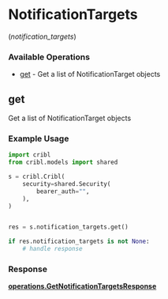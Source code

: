 # NotificationTargets
(*notification_targets*)

### Available Operations

* [get](#get) - Get a list of NotificationTarget objects

## get

Get a list of NotificationTarget objects

### Example Usage

```python
import cribl
from cribl.models import shared

s = cribl.Cribl(
    security=shared.Security(
        bearer_auth="",
    ),
)


res = s.notification_targets.get()

if res.notification_targets is not None:
    # handle response
```


### Response

**[operations.GetNotificationTargetsResponse](../../models/operations/getnotificationtargetsresponse.md)**

